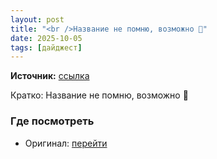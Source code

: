 ```yaml
---
layout: post
title: "<br />Название не помню, возможно 🤔"
date: 2025-10-05
tags: [дайджест]
---
```


**Источник:** [ссылка](https://t.me/videostox/191457)

Кратко: Название не помню, возможно 🤔

### Где посмотреть
- Оригинал: [перейти]({link})
